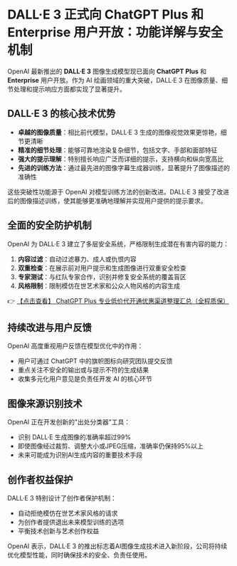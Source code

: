 # DALL·E 3 正式向 ChatGPT Plus 和 Enterprise 用户开放：功能详解与安全机制

OpenAI 最新推出的 **DALL·E 3** 图像生成模型现已面向 **ChatGPT Plus** 和 **Enterprise** 用户开放。作为 AI 绘画领域的重大突破，DALL·E 3 在图像质量、细节处理和提示响应方面都实现了显著提升。

## DALL·E 3 的核心技术优势

- **卓越的图像质量**：相比前代模型，DALL·E 3 生成的图像视觉效果更惊艳，细节更清晰
- **精准的细节处理**：能够可靠地渲染复杂细节，包括文字、手部和面部特征
- **强大的提示理解**：特别擅长响应广泛而详细的提示，支持横向和纵向宽高比
- **先进的训练方法**：通过最先进的图像字幕生成器训练，显著提升了图像描述的准确性

这些突破性功能源于 OpenAI 对模型训练方法的创新改进。DALL·E 3 接受了改进后的图像描述训练，使其能够更准确地理解并实现用户提供的提示要求。

## 全面的安全防护机制

OpenAI 为 DALL·E 3 建立了多层安全系统，严格限制生成潜在有害内容的能力：

1. **内容过滤**：自动过滤暴力、成人或仇恨内容
2. **双重检查**：在展示前对用户提示和生成图像进行双重安全检查
3. **专家测试**：与红队专家合作，识别并修复安全系统的覆盖盲区
4. **风格限制**：限制模仿在世艺术家和公众人物风格的内容生成

👉 [【点击查看】 ChatGPT Plus 专业低价代开通优惠渠道整理汇总（全程质保）](https://bit.ly/DaiKai)

## 持续改进与用户反馈

OpenAI 高度重视用户反馈在模型优化中的作用：

- 用户可通过 ChatGPT 中的旗帜图标向研究团队提交反馈
- 重点关注不安全的输出或与提示不符的生成结果
- 收集多元化用户意见是负责任开发 AI 的核心环节

## 图像来源识别技术

OpenAI 正在开发创新的"出处分类器"工具：

- 识别 DALL·E 生成图像的准确率超过99%
- 即使图像经过裁剪、调整大小或JPEG压缩，准确率仍保持95%以上
- 未来可能成为识别AI生成内容的重要技术手段

## 创作者权益保护

DALL·E 3 特别设计了创作者保护机制：

- 自动拒绝模仿在世艺术家风格的请求
- 为创作者提供退出未来模型训练的选项
- 平衡技术创新与艺术创作权益

OpenAI 表示，DALL·E 3 的推出标志着AI图像生成技术进入新阶段，公司将持续优化模型性能，同时确保技术的安全、负责任使用。